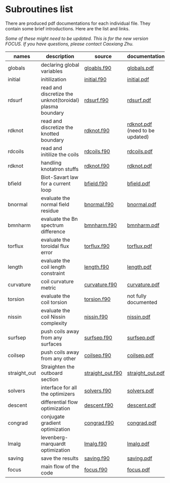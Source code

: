 # Subroutines list

There are produced pdf documentations for each individual file.
They contain some brief introductions.
Here are the list and links.

*Some of these might need to be updated. This is for the new version FOCUS. If you have questions, please contact Caoxiang Zhu.*

| names   | description    | source | documentation |
| -----   | -------------- | ------ | ------------- |
| globals | declaring global variables | [gloabls.f90](https://github.com/PrincetonUniversity/FOCUS/blob/develop/sources/globals.f90) | [globals.pdf](https://princetonuniversity.github.io/FOCUS/globals.pdf) |
| initial | initilization | [initial.f90](https://github.com/PrincetonUniversity/FOCUS/blob/develop/sources/initial.f90) | [initial.pdf](https://princetonuniversity.github.io/FOCUS/initial.pdf) |
| rdsurf  | read and discretize the unknot(toroidal) plasma boundary | [rdsurf.f90](https://github.com/PrincetonUniversity/FOCUS/blob/develop/sources/rdsurf.f90) | [rdsurf.pdf](https://princetonuniversity.github.io/FOCUS/rdsurf.pdf) |
| rdknot  | read and discretize the knotted boundary | [rdknot.f90](https://github.com/PrincetonUniversity/FOCUS/blob/develop/sources/rdknot.f90) | [rdknot.pdf](https://princetonuniversity.github.io/FOCUS/rdknot.pdf) (need to be updated) |
| rdcoils | read and initilize the coils | [rdcoils.f90](https://github.com/PrincetonUniversity/FOCUS/blob/develop/sources/rdcoils.f90) | [rdcoils.pdf](https://princetonuniversity.github.io/FOCUS/rdcoils.pdf) |
| rdknot  | handling knotatron stuffs | [rdknot.f90](https://github.com/PrincetonUniversity/FOCUS/blob/develop/sources/rdknot.f90) | [rdknot.pdf](https://princetonuniversity.github.io/FOCUS/rdknot.pdf) |
| bfield  | Biot-Savart law for a current loop | [bfield.f90](https://github.com/PrincetonUniversity/FOCUS/blob/develop/sources/bfield.f90) | [bfield.pdf](https://princetonuniversity.github.io/FOCUS/bfield.pdf) |
| bnormal | evaluate the normal field residue | [bnormal.f90](https://github.com/PrincetonUniversity/FOCUS/blob/develop/sources/bnormal.f90) | [bnormal.pdf](https://princetonuniversity.github.io/FOCUS/bnormal.pdf) |
| bmnharm | evaluate the Bn spectrum difference | [bmnharm.f90](https://github.com/PrincetonUniversity/FOCUS/blob/develop/sources/bmnharm.f90) | [bmnharm.pdf](https://princetonuniversity.github.io/FOCUS/bmnharm.pdf) |
| torflux | evaluate the toroidal flux error | [torflux.f90](https://github.com/PrincetonUniversity/FOCUS/blob/develop/sources/torflux.f90) | [torflux.pdf](https://princetonuniversity.github.io/FOCUS/torflux.pdf) |
| length  | evaluate the coil length constraint | [length.f90](https://github.com/PrincetonUniversity/FOCUS/blob/develop/sources/length.f90) | [length.pdf](https://princetonuniversity.github.io/FOCUS/length.pdf) |
| curvature| coil curvature metric|  [curvature.f90](https://github.com/PrincetonUniversity/FOCUS/blob/develop/sources/curvature.f90) | [curvature.pdf](https://princetonuniversity.github.io/FOCUS/curvature.pdf)
| torsion  | evaluate the coil torsion | [torsion.f90](https://github.com/PrincetonUniversity/FOCUS/blob/develop/sources/torsion.f90) | not fully documented |
| nissin  | evaluate the coil Nissin complexity | [nissin.f90](https://github.com/PrincetonUniversity/FOCUS/blob/develop/sources/nissin.f90) | [nissin.pdf](https://princetonuniversity.github.io/FOCUS/nissin.pdf) |
| surfsep | push coils away from any surfaces | [surfsep.f90](https://github.com/PrincetonUniversity/FOCUS/blob/develop/sources/surfsep.f90) | [surfsep.pdf](https://princetonuniversity.github.io/FOCUS/Coil_to_Surface_Separation.pdf) |
| coilsep | push coils away from any other | [coilsep.f90](https://github.com/PrincetonUniversity/FOCUS/blob/develop/sources/coilsep.f90) | [coilsep.pdf](https://princetonuniversity.github.io/FOCUS/coilsep.pdf) |
| straight_out | Straighten the outboard section | [straight_out.f90](https://github.com/PrincetonUniversity/FOCUS/blob/develop/sources/straight_out.f90) | [straight_out.pdf](https://princetonuniversity.github.io/FOCUS/straight_out.pdf) |
| solvers | interface for all the optimizers | [solvers.f90](https://github.com/PrincetonUniversity/FOCUS/blob/develop/sources/solvers.f90) | [solvers.pdf](https://princetonuniversity.github.io/FOCUS/solvers.pdf) |
| descent | differential flow optimization | [descent.f90](https://github.com/PrincetonUniversity/FOCUS/blob/develop/sources/descent.f90) | [descent.pdf](https://princetonuniversity.github.io/FOCUS/descent.pdf) |
| congrad | conjugate gradient optimization | [congrad.f90](https://github.com/PrincetonUniversity/FOCUS/blob/develop/sources/congrad.f90) | [congrad.pdf](https://princetonuniversity.github.io/FOCUS/congrad.pdf) |
| lmalg   | levenberg-marquardt optimization | [lmalg.f90](https://github.com/PrincetonUniversity/FOCUS/blob/develop/sources/lmalg.f90) | [lmalg.pdf](https://princetonuniversity.github.io/FOCUS/lmalg.pdf) |
| saving  | save the results | [saving.f90](https://github.com/PrincetonUniversity/FOCUS/blob/develop/sources/saving.f90) | [saving.pdf](https://princetonuniversity.github.io/FOCUS/saving.pdf) |
| focus   | main flow of the code | [focus.f90](https://github.com/PrincetonUniversity/FOCUS/blob/develop/sources/focus.f90) | [focus.pdf](https://princetonuniversity.github.io/FOCUS/focus.pdf) |
